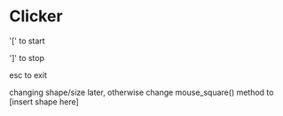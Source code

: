 # Clicker


'[' to start

']' to stop

esc to exit

changing shape/size later, otherwise change mouse_square() method to [insert shape here]
